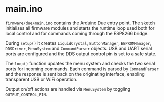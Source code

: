 # main.ino

`firmware/due/main.ino` contains the Arduino Due entry point. The sketch initialises all firmware modules and starts the runtime loop used both for local control and for commands coming through the ESP8266 bridge.

During `setup()` it creates `LiquidCrystal`, `ButtonManager`, `EEPROMManager`, `DDSDriver`, `MenuSystem` and `CommandParser` objects. USB and UART serial ports are configured and the DDS output control pin is set to a safe state.

The `loop()` function updates the menu system and checks the two serial ports for incoming commands. Each command is parsed by `CommandParser` and the response is sent back on the originating interface, enabling transparent USB or WiFi operation.

Output on/off actions are handled via `MenuSystem` by toggling `OUTPUT_CONTROL_PIN`.

